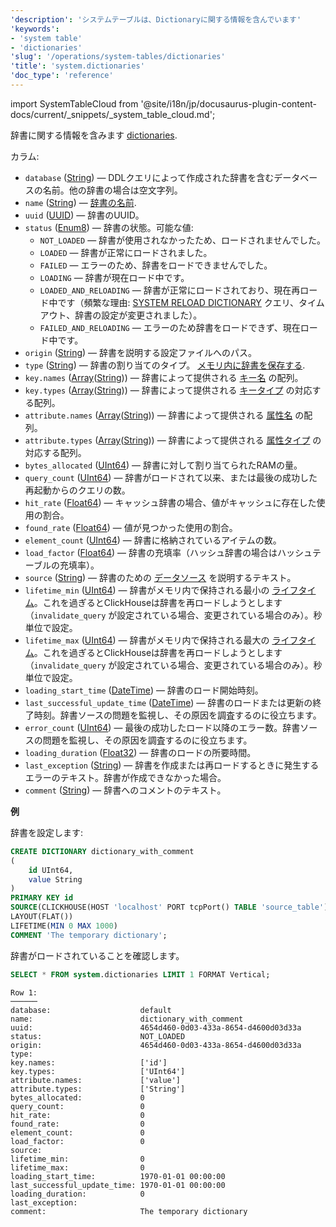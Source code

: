 ```yaml
---
'description': 'システムテーブルは、Dictionaryに関する情報を含んでいます'
'keywords':
- 'system table'
- 'dictionaries'
'slug': '/operations/system-tables/dictionaries'
'title': 'system.dictionaries'
'doc_type': 'reference'
---
```


import SystemTableCloud from '@site/i18n/jp/docusaurus-plugin-content-docs/current/_snippets/_system_table_cloud.md';

<SystemTableCloud/>

辞書に関する情報を含みます [dictionaries](../../sql-reference/dictionaries/index.md).

カラム:

- `database` ([String](../../sql-reference/data-types/string.md)) — DDLクエリによって作成された辞書を含むデータベースの名前。他の辞書の場合は空文字列。
- `name` ([String](../../sql-reference/data-types/string.md)) — [辞書の名前](../../sql-reference/dictionaries/index.md).
- `uuid` ([UUID](../../sql-reference/data-types/uuid.md)) — 辞書のUUID。
- `status` ([Enum8](../../sql-reference/data-types/enum.md)) — 辞書の状態。可能な値:
  - `NOT_LOADED` — 辞書が使用されなかったため、ロードされませんでした。
  - `LOADED` — 辞書が正常にロードされました。
  - `FAILED` — エラーのため、辞書をロードできませんでした。
  - `LOADING` — 辞書が現在ロード中です。
  - `LOADED_AND_RELOADING` — 辞書が正常にロードされており、現在再ロード中です（頻繁な理由: [SYSTEM RELOAD DICTIONARY](/sql-reference/statements/system#reload-dictionaries) クエリ、タイムアウト、辞書の設定が変更されました）。
  - `FAILED_AND_RELOADING` — エラーのため辞書をロードできず、現在ロード中です。
- `origin` ([String](../../sql-reference/data-types/string.md)) — 辞書を説明する設定ファイルへのパス。
- `type` ([String](../../sql-reference/data-types/string.md)) — 辞書の割り当てのタイプ。 [メモリ内に辞書を保存する](/sql-reference/dictionaries#storing-dictionaries-in-memory).
- `key.names` ([Array](../../sql-reference/data-types/array.md)([String](../../sql-reference/data-types/string.md))) — 辞書によって提供される [キー名](operations/system-tables/dictionaries) の配列。
- `key.types` ([Array](../../sql-reference/data-types/array.md)([String](../../sql-reference/data-types/string.md))) — 辞書によって提供される [キータイプ](../../sql-reference/dictionaries#dictionary-key-and-fields) の対応する配列。
- `attribute.names` ([Array](../../sql-reference/data-types/array.md)([String](../../sql-reference/data-types/string.md))) — 辞書によって提供される [属性名](../../sql-reference/dictionaries#dictionary-key-and-fields) の配列。
- `attribute.types` ([Array](../../sql-reference/data-types/array.md)([String](../../sql-reference/data-types/string.md))) — 辞書によって提供される [属性タイプ](../../sql-reference/dictionaries#dictionary-key-and-fields) の対応する配列。
- `bytes_allocated` ([UInt64](/sql-reference/data-types/int-uint#integer-ranges)) — 辞書に対して割り当てられたRAMの量。
- `query_count` ([UInt64](/sql-reference/data-types/int-uint#integer-ranges)) — 辞書がロードされて以来、または最後の成功した再起動からのクエリの数。
- `hit_rate` ([Float64](../../sql-reference/data-types/float.md)) — キャッシュ辞書の場合、値がキャッシュに存在した使用の割合。
- `found_rate` ([Float64](../../sql-reference/data-types/float.md)) — 値が見つかった使用の割合。
- `element_count` ([UInt64](/sql-reference/data-types/int-uint#integer-ranges)) — 辞書に格納されているアイテムの数。
- `load_factor` ([Float64](../../sql-reference/data-types/float.md)) — 辞書の充填率（ハッシュ辞書の場合はハッシュテーブルの充填率）。
- `source` ([String](../../sql-reference/data-types/string.md)) — 辞書のための [データソース](../../sql-reference/dictionaries/index.md#dictionary-sources) を説明するテキスト。
- `lifetime_min` ([UInt64](/sql-reference/data-types/int-uint#integer-ranges)) — 辞書がメモリ内で保持される最小の [ライフタイム](../../sql-reference/dictionaries#refreshing-dictionary-data-using-lifetime)。これを過ぎるとClickHouseは辞書を再ロードしようとします（`invalidate_query` が設定されている場合、変更されている場合のみ）。秒単位で設定。
- `lifetime_max` ([UInt64](/sql-reference/data-types/int-uint#integer-ranges)) — 辞書がメモリ内で保持される最大の [ライフタイム](../../sql-reference/dictionaries#refreshing-dictionary-data-using-lifetime)。これを過ぎるとClickHouseは辞書を再ロードしようとします（`invalidate_query` が設定されている場合、変更されている場合のみ）。秒単位で設定。
- `loading_start_time` ([DateTime](../../sql-reference/data-types/datetime.md)) — 辞書のロード開始時刻。
- `last_successful_update_time` ([DateTime](../../sql-reference/data-types/datetime.md)) — 辞書のロードまたは更新の終了時刻。辞書ソースの問題を監視し、その原因を調査するのに役立ちます。
- `error_count` ([UInt64](/sql-reference/data-types/int-uint#integer-ranges)) — 最後の成功したロード以降のエラー数。辞書ソースの問題を監視し、その原因を調査するのに役立ちます。
- `loading_duration` ([Float32](../../sql-reference/data-types/float.md)) — 辞書のロードの所要時間。
- `last_exception` ([String](../../sql-reference/data-types/string.md)) — 辞書を作成または再ロードするときに発生するエラーのテキスト。辞書が作成できなかった場合。
- `comment` ([String](../../sql-reference/data-types/string.md)) — 辞書へのコメントのテキスト。

**例**

辞書を設定します:

```sql
CREATE DICTIONARY dictionary_with_comment
(
    id UInt64,
    value String
)
PRIMARY KEY id
SOURCE(CLICKHOUSE(HOST 'localhost' PORT tcpPort() TABLE 'source_table'))
LAYOUT(FLAT())
LIFETIME(MIN 0 MAX 1000)
COMMENT 'The temporary dictionary';
```

辞書がロードされていることを確認します。

```sql
SELECT * FROM system.dictionaries LIMIT 1 FORMAT Vertical;
```

```text
Row 1:
──────
database:                    default
name:                        dictionary_with_comment
uuid:                        4654d460-0d03-433a-8654-d4600d03d33a
status:                      NOT_LOADED
origin:                      4654d460-0d03-433a-8654-d4600d03d33a
type:
key.names:                   ['id']
key.types:                   ['UInt64']
attribute.names:             ['value']
attribute.types:             ['String']
bytes_allocated:             0
query_count:                 0
hit_rate:                    0
found_rate:                  0
element_count:               0
load_factor:                 0
source:
lifetime_min:                0
lifetime_max:                0
loading_start_time:          1970-01-01 00:00:00
last_successful_update_time: 1970-01-01 00:00:00
loading_duration:            0
last_exception:
comment:                     The temporary dictionary
```
